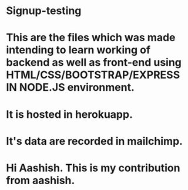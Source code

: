 # Signup-testing
# This are the files which was made intending to learn working of backend as well as front-end using HTML/CSS/BOOTSTRAP/EXPRESS IN NODE.JS environment.
# It is hosted in herokuapp.
# It's data are recorded in mailchimp.
# Hi Aashish. This is my contribution from aashish.
